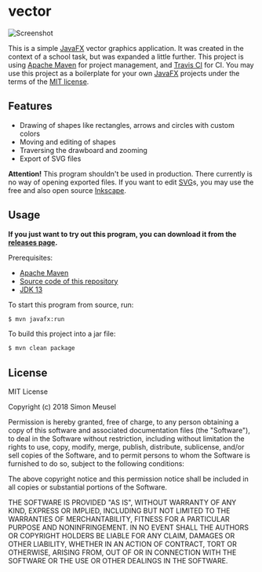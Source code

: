 # vector

![Screenshot](https://user-images.githubusercontent.com/16321843/40603919-aa0c5af4-625d-11e8-9617-3b03dc3459bd.png)

This is a simple [JavaFX](https://en.wikipedia.org/wiki/JavaFX) vector graphics application. It was created in the context of a school task, but was expanded a little further. This project is using [Apache Maven](https://maven.apache.org/) for project management, and [Travis CI](https://travis-ci.org/) for CI. You may use this project as a boilerplate for your own [JavaFX](https://en.wikipedia.org/wiki/JavaFX) projects under the terms of the [MIT license](https://choosealicense.com/licenses/mit/).

## Features

- Drawing of shapes like rectangles, arrows and circles with custom colors
- Moving and editing of shapes
- Traversing the drawboard and zooming
- Export of SVG files

**Attention!** This program shouldn't be used in production. There currently is no way of opening exported files. If you want to edit [SVG](https://en.wikipedia.org/wiki/Scalable_Vector_Graphics)s, you may use the free and also open source [Inkscape](https://inkscape.org/en/).

## Usage

**If you just want to try out this program, you can download it from the [releases page](https://github.com/simonmeusel/vector/releases).**

Prerequisites:

- [Apache Maven](https://maven.apache.org/)
- [Source code of this repository](https://help.github.com/articles/cloning-a-repository/)
- [JDK 13](https://jdk.java.net/13/)

To start this program from source, run:

```bash
$ mvn javafx:run
```

To build this project into a jar file:

```bash
$ mvn clean package
```

## License

MIT License

Copyright (c) 2018 Simon Meusel

Permission is hereby granted, free of charge, to any person obtaining a copy
of this software and associated documentation files (the "Software"), to deal
in the Software without restriction, including without limitation the rights
to use, copy, modify, merge, publish, distribute, sublicense, and/or sell
copies of the Software, and to permit persons to whom the Software is
furnished to do so, subject to the following conditions:

The above copyright notice and this permission notice shall be included in all
copies or substantial portions of the Software.

THE SOFTWARE IS PROVIDED "AS IS", WITHOUT WARRANTY OF ANY KIND, EXPRESS OR
IMPLIED, INCLUDING BUT NOT LIMITED TO THE WARRANTIES OF MERCHANTABILITY,
FITNESS FOR A PARTICULAR PURPOSE AND NONINFRINGEMENT. IN NO EVENT SHALL THE
AUTHORS OR COPYRIGHT HOLDERS BE LIABLE FOR ANY CLAIM, DAMAGES OR OTHER
LIABILITY, WHETHER IN AN ACTION OF CONTRACT, TORT OR OTHERWISE, ARISING FROM,
OUT OF OR IN CONNECTION WITH THE SOFTWARE OR THE USE OR OTHER DEALINGS IN THE
SOFTWARE.
